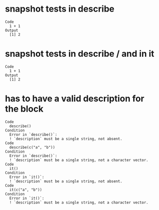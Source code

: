 # snapshot tests in describe

    Code
      1 + 1
    Output
      [1] 2

# snapshot tests in describe / and in it

    Code
      1 + 1
    Output
      [1] 2

# has to have a valid description for the block

    Code
      describe()
    Condition
      Error in `describe()`:
      ! `description` must be a single string, not absent.
    Code
      describe(c("a", "b"))
    Condition
      Error in `describe()`:
      ! `description` must be a single string, not a character vector.
    Code
      it()
    Condition
      Error in `it()`:
      ! `description` must be a single string, not absent.
    Code
      it(c("a", "b"))
    Condition
      Error in `it()`:
      ! `description` must be a single string, not a character vector.

